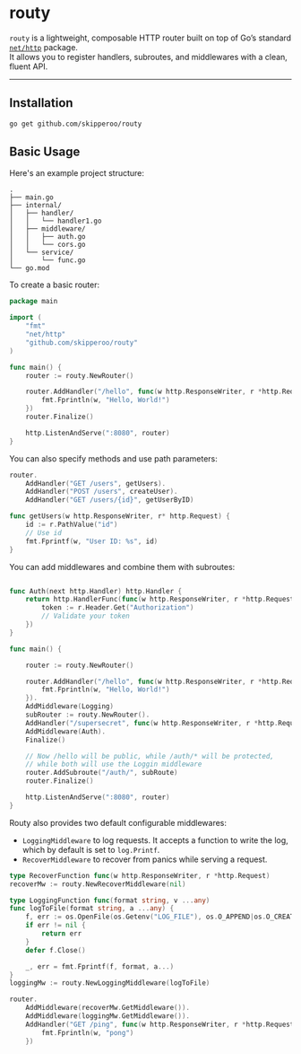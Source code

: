 # routy

`routy` is a lightweight, composable HTTP router built on top of Go’s standard [`net/http`](https://pkg.go.dev/net/http) package.  
It allows you to register handlers, subroutes, and middlewares with a clean, fluent API.

---

##  Installation

```bash
go get github.com/skipperoo/routy
```

## Basic Usage

Here's an example project structure:
```
.
├── main.go
├── internal/
│   ├── handler/
│   │   └── handler1.go
│   ├── middleware/
│   │   ├── auth.go
│   │   └── cors.go
│   └── service/
│       └── func.go
└── go.mod
```

To create a basic router:

```go
package main

import (
	"fmt"
	"net/http"
	"github.com/skipperoo/routy"
)

func main() {
	router := routy.NewRouter()

	router.AddHandler("/hello", func(w http.ResponseWriter, r *http.Request) {
		fmt.Fprintln(w, "Hello, World!")
	})
    router.Finalize()

	http.ListenAndServe(":8080", router)
}

```

You can also specify methods and use path parameters:

```go
router.
	AddHandler("GET /users", getUsers).
	AddHandler("POST /users", createUser).
	AddHandler("GET /users/{id}", getUserByID)

func getUsers(w http.ResponseWriter, r* http.Request) {
    id := r.PathValue("id")
    // Use id
	fmt.Fprintf(w, "User ID: %s", id)
}
```
You can add middlewares and combine them with subroutes:
```go

func Auth(next http.Handler) http.Handler {
	return http.HandlerFunc(func(w http.ResponseWriter, r *http.Request) {
		token := r.Header.Get("Authorization")
		// Validate your token
    })
}

func main() {

	router := routy.NewRouter()

	router.AddHandler("/hello", func(w http.ResponseWriter, r *http.Request) {
		fmt.Fprintln(w, "Hello, World!")
	}).
    AddMiddleware(Logging)
    subRouter := routy.NewRouter().
    AddHandler("/supersecret", func(w http.ResponseWriter, r *http.Request){}).
    AddMiddleware(Auth).
    Finalize()

    // Now /hello will be public, while /auth/* will be protected,
    // while both will use the Loggin middleware
    router.AddSubroute("/auth/", subRoute)
    router.Finalize()

	http.ListenAndServe(":8080", router)
}

```
Routy also provides two default configurable middlewares:
- `LoggingMiddleware` to log requests. It accepts a function to write the log, which by default is set to `log.Printf`.
- `RecoverMiddleware` to recover from panics while serving a request.
```go
type RecoverFunction func(w http.ResponseWriter, r *http.Request)
recoverMw := routy.NewRecoverMiddleware(nil)

type LoggingFunction func(format string, v ...any)
func logToFile(format string, a ...any) {
	f, err := os.OpenFile(os.Getenv("LOG_FILE"), os.O_APPEND|os.O_CREATE|os.O_WRONLY, 0644)
	if err != nil {
		return err
	}
	defer f.Close()

	_, err = fmt.Fprintf(f, format, a...)
}
loggingMw := routy.NewLoggingMiddleware(logToFile)

router.
	AddMiddleware(recoverMw.GetMiddleware()).
	AddMiddleware(loggingMw.GetMiddleware()).
	AddHandler("GET /ping", func(w http.ResponseWriter, r *http.Request) {
		fmt.Fprintln(w, "pong")
	})
```


